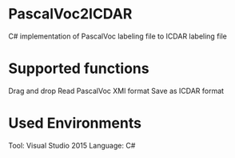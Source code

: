 # PascalVoc2ICDAR
C# implementation of PascalVoc labeling file to ICDAR labeling file

# Supported functions
Drag and drop
Read PascalVoc XMl format
Save as ICDAR format

# Used Environments
Tool: Visual Studio 2015
Language: C#
